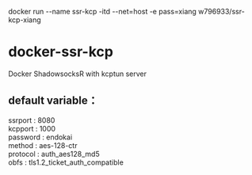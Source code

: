 docker run --name  ssr-kcp  -itd --net=host -e pass=xiang w796933/ssr-kcp-xiang

# docker-ssr-kcp
Docker ShadowsocksR with kcptun server
## default variable：
ssrport : 8080 <br>
kcpport : 1000 <br>
password : endokai <br>
method : aes-128-ctr <br>
protocol : auth_aes128_md5 <br>
obfs : tls1.2_ticket_auth_compatible <br>
